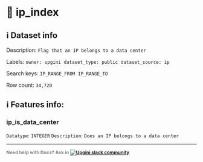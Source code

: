 # 📖 ip_index 
## ℹ️ Dataset info 
Description: `Flag that an IP belongs to a data center` 

Labels: ` owner: upgini ` &nbsp;` dataset_type: public ` &nbsp;` dataset_source: ip ` &nbsp;

Search keys: 
` IP_RANGE_FROM ` &nbsp;` IP_RANGE_TO ` &nbsp;

Row count: `34,720` 

## ℹ️ Features info:

### ip_is_data_center
`Datatype`: `INTEGER`
`Description`: `Does an IP belongs to a data center`



---

<span style="color:grey;font-weight:700;font-size:12px">
    Need help with Docs? Ask in
    <a href="https://4mlg.short.gy/join-upgini-community">
        <img alt="Upgini slack community" src="https://img.shields.io/badge/slack-@upgini-orange.svg?logo=slack">
    </a>
</span>